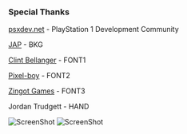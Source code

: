 ### Special Thanks
[psxdev.net](http://psxdev.net) - PlayStation 1 Development Community
 
[JAP](https://opengameart.org/users/jap) - BKG 

[Clint Bellanger](https://opengameart.org/users/clint-bellanger) - FONT1

[Pixel-boy](https://twitter.com/2pblog1) - FONT2

[Zingot Games](http://www.zingot.com) - FONT3

Jordan Trudgett - HAND


![ScreenShot](https://user-images.githubusercontent.com/11935784/35198522-486b164e-fed7-11e7-8637-a747a43ca185.png "Main Menu")
![ScreenShot](https://user-images.githubusercontent.com/11935784/35198524-4a68935e-fed7-11e7-9c60-6418c8784be4.png "Pong")

